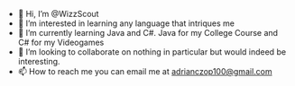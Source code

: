 - 👋 Hi, I’m @WizzScout
- 👀 I’m interested in learning any language that intriques me
- 🌱 I’m currently learning Java and C#. Java for my College Course and C# for my Videogames
- 💞️ I’m looking to collaborate on nothing in particular but would indeed be interesting.
- 📫 How to reach me you can email me at adrianczop100@gmail.com

<!---
WizzScout/WizzScout is a ✨ special ✨ repository because its `README.md` (this file) appears on your GitHub profile.
You can click the Preview link to take a look at your changes.
--->
